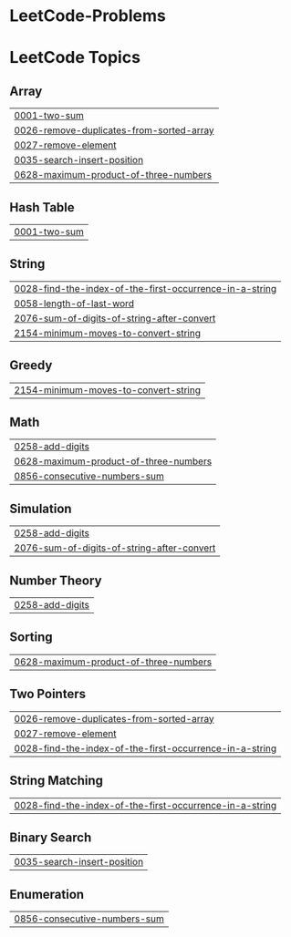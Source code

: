 # LeetCode-Problems
<!---LeetCode Topics Start-->
# LeetCode Topics
## Array
|  |
| ------- |
| [0001-two-sum](https://github.com/BalajiSD/LeetCode-Problems/tree/master/0001-two-sum) |
| [0026-remove-duplicates-from-sorted-array](https://github.com/BalajiSD/LeetCode-Problems/tree/master/0026-remove-duplicates-from-sorted-array) |
| [0027-remove-element](https://github.com/BalajiSD/LeetCode-Problems/tree/master/0027-remove-element) |
| [0035-search-insert-position](https://github.com/BalajiSD/LeetCode-Problems/tree/master/0035-search-insert-position) |
| [0628-maximum-product-of-three-numbers](https://github.com/BalajiSD/LeetCode-Problems/tree/master/0628-maximum-product-of-three-numbers) |
## Hash Table
|  |
| ------- |
| [0001-two-sum](https://github.com/BalajiSD/LeetCode-Problems/tree/master/0001-two-sum) |
## String
|  |
| ------- |
| [0028-find-the-index-of-the-first-occurrence-in-a-string](https://github.com/BalajiSD/LeetCode-Problems/tree/master/0028-find-the-index-of-the-first-occurrence-in-a-string) |
| [0058-length-of-last-word](https://github.com/BalajiSD/LeetCode-Problems/tree/master/0058-length-of-last-word) |
| [2076-sum-of-digits-of-string-after-convert](https://github.com/BalajiSD/LeetCode-Problems/tree/master/2076-sum-of-digits-of-string-after-convert) |
| [2154-minimum-moves-to-convert-string](https://github.com/BalajiSD/LeetCode-Problems/tree/master/2154-minimum-moves-to-convert-string) |
## Greedy
|  |
| ------- |
| [2154-minimum-moves-to-convert-string](https://github.com/BalajiSD/LeetCode-Problems/tree/master/2154-minimum-moves-to-convert-string) |
## Math
|  |
| ------- |
| [0258-add-digits](https://github.com/BalajiSD/LeetCode-Problems/tree/master/0258-add-digits) |
| [0628-maximum-product-of-three-numbers](https://github.com/BalajiSD/LeetCode-Problems/tree/master/0628-maximum-product-of-three-numbers) |
| [0856-consecutive-numbers-sum](https://github.com/BalajiSD/LeetCode-Problems/tree/master/0856-consecutive-numbers-sum) |
## Simulation
|  |
| ------- |
| [0258-add-digits](https://github.com/BalajiSD/LeetCode-Problems/tree/master/0258-add-digits) |
| [2076-sum-of-digits-of-string-after-convert](https://github.com/BalajiSD/LeetCode-Problems/tree/master/2076-sum-of-digits-of-string-after-convert) |
## Number Theory
|  |
| ------- |
| [0258-add-digits](https://github.com/BalajiSD/LeetCode-Problems/tree/master/0258-add-digits) |
## Sorting
|  |
| ------- |
| [0628-maximum-product-of-three-numbers](https://github.com/BalajiSD/LeetCode-Problems/tree/master/0628-maximum-product-of-three-numbers) |
## Two Pointers
|  |
| ------- |
| [0026-remove-duplicates-from-sorted-array](https://github.com/BalajiSD/LeetCode-Problems/tree/master/0026-remove-duplicates-from-sorted-array) |
| [0027-remove-element](https://github.com/BalajiSD/LeetCode-Problems/tree/master/0027-remove-element) |
| [0028-find-the-index-of-the-first-occurrence-in-a-string](https://github.com/BalajiSD/LeetCode-Problems/tree/master/0028-find-the-index-of-the-first-occurrence-in-a-string) |
## String Matching
|  |
| ------- |
| [0028-find-the-index-of-the-first-occurrence-in-a-string](https://github.com/BalajiSD/LeetCode-Problems/tree/master/0028-find-the-index-of-the-first-occurrence-in-a-string) |
## Binary Search
|  |
| ------- |
| [0035-search-insert-position](https://github.com/BalajiSD/LeetCode-Problems/tree/master/0035-search-insert-position) |
## Enumeration
|  |
| ------- |
| [0856-consecutive-numbers-sum](https://github.com/BalajiSD/LeetCode-Problems/tree/master/0856-consecutive-numbers-sum) |
<!---LeetCode Topics End-->